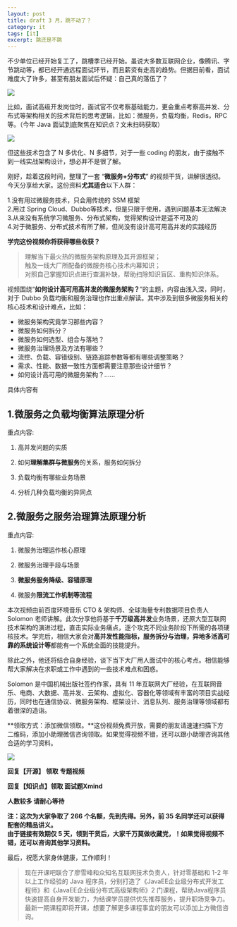 ```yaml
---
layout: post
title: draft 3 月，跳不动了？
category: it
tags: [it]
excerpt: 跳还是不跳
---
```




不少单位已经开始复工了，跳槽季已经开始。虽说大多数互联网企业，像腾讯、字节跳动等，都已经开通远程面试环节，而且薪资有走高的趋势。但据目前看，面试难度大了许多，甚至有朋友面试后怀疑：自己真的落伍了？

![](http://favorites.ren/assets/images/2020/it/kaikeba01.jpeg)


比如，面试高级开发岗位时，面试官不仅考察基础能力，更会重点考察高并发、分布式等架构相关的技术背后的思考逻辑，比如：微服务，负载均衡，Redis，RPC等。（今年 Java 面试到底聚焦在知识点？文末扫码获取）

![](http://favorites.ren/assets/images/2020/it/kaikeba02.jpeg)


但这些技术包含了 N 多优化、N 多细节，对于一些 coding 的朋友，由于接触不到一线实战架构设计，想必并不是很了解。

刚好，趁着这段时间，整理了一套 “**微服务+分布式**” 的视频干货，讲解很透彻。今天分享给大家。这份资料**尤其适合**以下人群：

1.没有用过微服务技术，只会用传统的 SSM 框架   
2.用过 Spring Cloud、Dubbo等技术，但是只限于使用，遇到问题基本无法解决   
3.从来没有系统学习微服务、分布式架构，觉得架构设计是遥不可及的  
4.对于微服务、分布式技术有所了解，但尚没有设计高可用高并发的实践经历  

**学完这份视频你将获得哪些收获？**

>理解当下最火热的微服务架构原理及其开源框架；  
>触及一线大厂所配备的微服务核心技术内幕知识；  
>对照自己掌握知识点进行查漏补缺，帮助扫除知识盲区、重构知识体系。  

视频围绕“**如何设计高可用高并发的微服务架构？**”的主题，内容由浅入深，同时，对于 Dubbo 负载均衡和服务治理也作出重点解读。其中涉及到很多微服务相关的核心技术和设计难点，比如：

- 微服务架构究竟学习那些内容？
- 微服务如何拆分？
- 微服务如何选型、组合与落地？
- 微服务治理场景及方法有哪些？
- 流控、负载、容错级别、链路追踪参数等都有哪些调整策略？
- 需求、性能、数据一致性方面都需要注意那些设计细节？
- 如何设计高可用的微服务架构？……

具体内容有

## 1.微服务之负载均衡算法原理分析 

重点内容:

1. 高并发问题的实质

2. 如何**理解集群与微服务**的关系，服务如何拆分

3. 负载均衡有哪些业务场景

4. 分析几种负载均衡的异同点



## 2.微服务之服务治理算法原理分析 

重点内容:

1. 微服务治理运作核心原理

2. 微服务治理手段与场景

3. **微服务服务降级、容错原理**

4. 微服务**限流工作机制等流程**


本次视频由前百度环境音乐 CTO & 架构师、全球海量专利数据项目负责人 Solomon 老师讲解。此次分享他将基于**千万级高并发**业务场景，还原大型互联网技术架构的演进过程，直击实际业务痛点，逐个攻克不同业务阶段下所需的各项硬核技术。学完后，相信大家会对**高并发性能指标，服务拆分与治理，异地多活高可靠的系统设计等**都能有一个系统全面的技能提升。

除此之外，他还将结合自身经验，谈下当下大厂用人面试中的核心考点。相信能够帮大家解决在求职或工作中遇到的一些技术难点和困惑。

Solomon 是中国机械出版社签约作家，具有 11 年互联网大厂经验，在互联网音乐、电商、大数据、高并发、云架构、虚拟化、容器化等领域有丰富的项目实战经历，同时也在通信协议、微服务架构、框架设计、消息队列、服务治理等领域都有着很深的造诣。


**领取方式：添加微信领取。**这份视频免费开放，需要的朋友请速速扫描下方二维码，添加小助理微信咨询领取。如果觉得视频不错，还可以跟小助理咨询其他合适的学习资料。

![](http://favorites.ren/assets/images/2020/it/kaikeba03.png)

**回复【开源】 领取 专题视频**

**回复【知识点】领取 面试题Xmind**

**人数较多  请耐心等待**


**注：这次为大家争取了 266 个名额，先到先得。另外，前 35 名同学还可以获得配套的精品讲义。  
由于链接有效期仅 5 天，领到干货后，大家千万莫做收藏党，！如果觉得视频不错，还可以咨询其他学习资料。**

最后，祝愿大家身体健康，工作顺利！

>现在开课吧联合了廖雪峰和众知名互联网技术负责人，针对零基础和 1-2 年以上工作经验的 Java 程序员，分别打造了《JavaEE企业级分布式开发工程师》和《JavaEE企业级分布式高级架构师》2 门课程，帮助Java程序员快速提高自身开发能力，为结课学员提供优先推荐服务，提升职场竞争力。
最新一期课程即将开课，想要了解更多课程事宜的朋友可以添加上方微信咨询。
